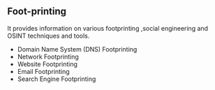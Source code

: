 ## Foot-printing
It provides information on various footprinting ,social engineering and OSINT techniques and tools.
+ Domain Name System (DNS) Footprinting
+  Network Footprinting
+  Website Footprinting
+  Email Footprinting
+  Search Engine Footprinting




